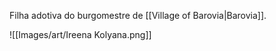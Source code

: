 Filha adotiva do burgomestre de [[Village of Barovia|Barovia]]. 

![[Images/art/Ireena Kolyana.png]]